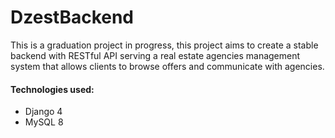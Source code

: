 # DzestBackend
This is a graduation project in progress, this project aims to create a stable backend with RESTful API serving a real estate agencies management system that allows clients to browse offers and communicate with agencies.
#### Technologies used:
- Django 4
- MySQL 8
